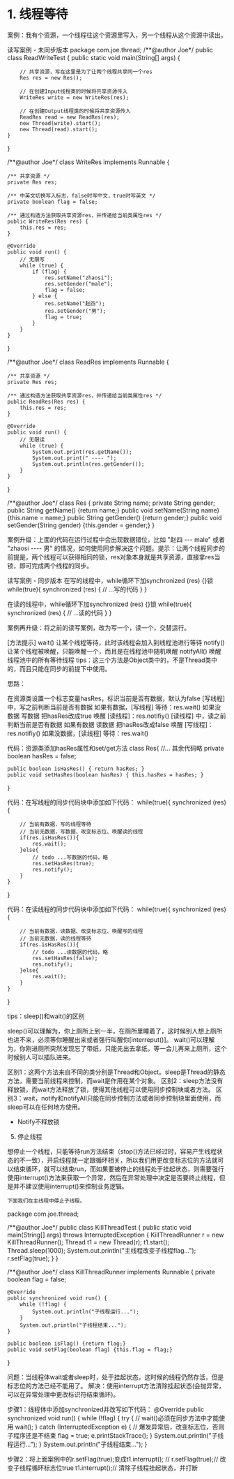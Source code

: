 # 1. 线程等待

案例：我有个资源，一个线程往这个资源里写入，另一个线程从这个资源中读出。

读写案例 - 未同步版本
package com.joe.thread;
/**@author Joe*/
public class ReadWriteTest {
	public static void main(String[] args) {

        // 共享资源，写在这里是为了让两个线程共享同一个res
		Res res = new Res();
        
        // 在创建Input线程类的时候将共享资源传入
		WriteRes write = new WriteRes(res);
  
        // 在创建Output线程类的时候将共享资源传入
		ReadRes read = new ReadRes(res);
		new Thread(write).start();
		new Thread(read).start();
	}
}

/**@author Joe*/
class WriteRes implements Runnable {
    
    /** 共享资源 */
	private Res res;
 
    /** 中英文切换写入标志，false时写中文，true时写英文 */
	private boolean flag = false;

    /** 通过构造方法获取共享资源res，并传递给当前类属性res */
	public WriteRes(Res res) {
		this.res = res;
	}

	@Override
	public void run() {
        // 无限写
		while (true) {
			if (flag) {
				res.setName("zhaosi");
				res.setGender("male");
				flag = false;
			} else {
				res.setName("赵四");
				res.setGender("男");
				flag = true;
			}
		}
	}
}

/**@author Joe*/
class ReadRes implements Runnable {
    
    /** 共享资源 */
	private Res res;

    /** 通过构造方法获取共享资源res，并传递给当前类属性res */
	public ReadRes(Res res) {
		this.res = res;
	}

	@Override
	public void run() {
        // 无限读
		while (true) {
			System.out.print(res.getName());
			System.out.print(" ---- ");
			System.out.println(res.getGender());
		}
	}
}

/**@author Joe*/
class Res {
	private String name;
	private String gender;
	public String getName() {return name;}
	public void setName(String name) {this.name = name;}
	public String getGender() {return gender;}
	public void setGender(String gender) {this.gender = gender;}
}


案例升级：上面的代码在运行过程中会出现数据错位，比如 "赵四 --- male" 或者 "zhaosi ---- 男" 的情况，如何使用同步解决这个问题。提示：让两个线程同步的前提是，两个线程可以获得相同的锁，res对象本身就是共享资源，直接拿res当锁，即可完成两个线程的同步。

读写案例 - 同步版本
在写的线程中，while循环下加synchronized (res) {}锁
while(true){
    synchronized (res) {
        // ...写的代码
    }
}


在读的线程中，while循环下加synchronized (res) {}锁
while(true){
    synchronized (res) {
        // ...读的代码
    }
}


案例再升级：将之前的读写案例，改为写一个，读一个，交替运行。

[方法提示]
wait() 让某个线程等待，此时该线程会加入到线程池进行等待
notify() 让某个线程被唤醒，只能唤醒一个，而且是在线程池中随机唤醒
notifyAll() 唤醒线程池中的所有等待线程
tips：这三个方法是Object类中的，不是Thread类中的，而且只能在同步的前提下中使用。

思路：

在资源类设置一个标志变量hasRes，标识当前是否有数据，默认为false
[写线程] 中，写之前判断当前是否有数据
如果有数据，[写线程] 等待：res.wait()
如果没数据
写数据
把hasRes改成true
唤醒 [读线程]：res.notifiy()
[读线程] 中，读之前判断当前是否有数据
如果有数据
读数据
把hasRes改成false
唤醒 [写线程]：res.notifiy()
如果没数据，[读线程] 等待：res.wait()

代码：资源类添加hasRes属性和set/get方法
class Res{
    //... 其余代码略
    private boolean hasRes = false;
    
    public boolean isHasRes() { return hasRes; }
    public void setHasRes(boolean hasRes) { this.hasRes = hasRes; }
}


代码：在写线程的同步代码块中添加如下代码：
while(true){
    synchronized (res) {
        
        // 当前有数据，写的线程等待
        // 当前无数据，写数据、改变标志位、唤醒读的线程
        if(res.isHasRes()){
            res.wait();
        }else{
            // todo ...写数据的代码，略
            res.setHasRes(true);
            res.notify();
        }
    }
}


代码：在读线程的同步代码块中添加如下代码：
while(true){
    synchronized (res) {
        
        // 当前有数据，读数据、改变标志位、唤醒写的线程
        // 当前无数据，读的线程等待
        if(res.isHasRes()){
            // todo ...读数据的代码，略
            res.setHasRes(false);
            res.notify();
        }else{
            res.wait();
        }
    }
}


tips：sleep()和wait()的区别

sleep()可以理解为，你上厕所上到一半，在厕所里睡着了，这时候别人想上厕所也进不来，必须等你睡醒出来或者强行叫醒你[interreput()]。
wait()可以理解为，你刚进厕所突然发现忘了带纸，只能先出去拿纸，等一会儿再来上厕所，这个时候别人可以插队进来。

区别1：这两个方法来自不同的类分别是Thread和Object。sleep是Thread的静态方法，需要当前线程来控制，而wait是作用在某个对象。
区别2：sleep方法没有释放锁，而wait方法释放了锁，使得其他线程可以使用同步控制块或者方法。
区别3：wait，notify和notifyAll只能在同步控制方法或者同步控制块里面使用，而sleep可以在任何地方使用。
- Notify不释放锁


5. 停止线程

想停止一个线程，只能等待run方法结束（stop()方法已经过时，容易产生线程状态的不一致），开启线程就一定跟循环相关，所以我们用更改变标志位的方法就可以结束循环，就可以结束run，而如果要被停止的线程处于挂起状态，则需要强行使用interrupt()方法来获取一个异常，然后在异常处理中决定是否要终止线程，但是并不建议使用interrupt()来控制业务逻辑。

 	下面我们在主线程中停止子线程。
package com.joe.thread;

/**@author Joe*/
public class KillThreadTest {
    public static void main(String[] args) throws InterruptedException {
        KillThreadRunner r = new KillThreadRunner();
        Thread t1 = new Thread(r);
        t1.start();
        Thread.sleep(1000);
        System.out.println("主线程改变子线程flag...");
        r.setFlag(true);
    }
}

/**@author Joe*/
class KillThreadRunner implements Runnable {
    private boolean flag = false;

    @Override
    public synchronized void run() {
        while (!flag) {
            System.out.println("子线程运行...");
        }
        System.out.println("子线程结束...");
    }

    public boolean isFlag() {return flag;}
    public void setFlag(boolean flag) {this.flag = flag;}
}


问题：当线程体wait或者sleep时，处于挂起状态，这时候的线程仍然存活，但是标志位的方法已经不能用了。
解决：使用interrupt方法清除挂起状态(会抛异常，可以在异常处理中更改标识符结束循环)。

步骤1：线程体中添加synchronized并改写如下代码：
@Override
public synchronized void run() {
    while (!flag) {
        try {
            // wait()必须在同步方法中才能使用
            wait();
        } catch (InterruptedException e) {
            // 爆发异常后，改变标志位，否则子程序还是不结束
            flag = true;
            e.printStackTrace();
        }
        System.out.println("子线程运行...");
    }
    System.out.println("子线程结束...");
}


步骤2：将上面案例中的r.setFlag(true);变成t1.interrupt();
// r.setFlag(true);// 改变子线程循环标志位true
t1.interrupt();// 清除子线程挂起状态，并打断
